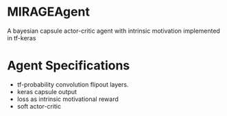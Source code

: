 # MIRAGEAgent
A bayesian capsule actor-critic agent with intrinsic motivation implemented in tf-keras

# Agent Specifications
* tf-probability convolution flipout layers.
* keras capsule output
* loss as intrinsic motivational reward
* soft actor-critic
